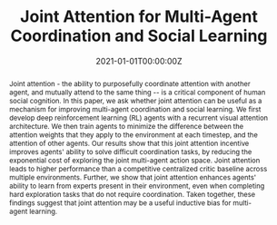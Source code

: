---
title: "Joint Attention for Multi-Agent Coordination and Social Learning"
authors:
- D. Lee
- admin
- J. Kew
- D. Eck
- D. Schuurmans
- A. Faust
date: "2021-01-01T00:00:00Z"
doi: ""

author_notes:
- ""
- ""
- ""
- ""
- ""
- ""

# Schedule page publish date (NOT publication's date).
publishDate: "2021-01-01T00:00:00Z"

# Publication type.
# Legend: 0 = Uncategorized; 1 = Conference paper; 2 = Journal article;
# 3 = Preprint / Working Paper; 4 = Report; 5 = Book; 6 = Book section;
# 7 = Thesis; 8 = Patent
publication_types: ["1"]

# Publication name and optional abbreviated publication name.
publication: In *ICRA Social Intelligence Workshop* **Spotlight talk**
publication_short: In *ICRA Social Intelligence Workshop* **Spotlight talk**

abstract: Joint attention - the ability to purposefully coordinate attention with another agent, and mutually attend to the same thing -- is a critical component of human social cognition. In this paper, we ask whether joint attention can be useful as a mechanism for improving multi-agent coordination and social learning. We first develop deep reinforcement learning (RL) agents with a recurrent visual attention architecture. We then train agents to minimize the difference between the attention weights that they apply to the environment at each timestep, and the attention of other agents. Our results show that this joint attention incentive improves agents' ability to solve difficult coordination tasks, by reducing the exponential cost of exploring the joint multi-agent action space. Joint attention leads to higher performance than a competitive centralized critic baseline across multiple environments. Further, we show that joint attention enhances agents' ability to learn from experts present in their environment, even when completing hard exploration tasks that do not require coordination. Taken together, these findings suggest that joint attention may be a useful inductive bias for multi-agent learning.

# Summary. An optional shortened abstract.
summary: Joint attention is a critical component of human social cognition. In this paper, we ask whether a mechanism based on shared visual attention can be useful for improving multi-agent coordination and social learning.

tags:
- Multi-Agent
- Cooperation
- Intrinsic Motivation
- Social Learning
- Reinforcement Learning
- Deep Learning
featured: false

links:
url_pdf: https://arxiv.org/abs/2104.07750
url_code: https://github.com/google-research/google-research/tree/master/social_rl/multiagent_tfagents/joint_attention
url_dataset: ''
url_poster: https://docs.google.com/presentation/d/1PIyqm8A8Ysu3xY8dW-9a0lY7rmZAa6xEjc-vD4rdJjw/edit?usp=sharing
url_project: ''
url_slides: ''
url_source: ''
url_video: ''

# Featured image
# To use, add an image named `featured.jpg/png` to your page's folder. 
image:
  caption: ''
  focal_point: Center
  preview_only: false

# Associated Projects (optional).
#   Associate this publication with one or more of your projects.
#   Simply enter your project's folder or file name without extension.
#   E.g. `internal-project` references `content/project/internal-project/index.md`.
#   Otherwise, set `projects: []`.
projects: []

# Slides (optional).
#   Associate this publication with Markdown slides.
#   Simply enter your slide deck's filename without extension.
#   E.g. `slides: "example"` references `content/slides/example/index.md`.
#   Otherwise, set `slides: ""`.
slides: ""
---